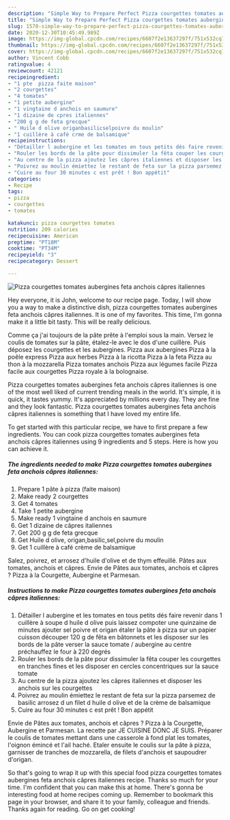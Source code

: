 ```yaml
---
description: "Simple Way to Prepare Perfect Pizza courgettes tomates aubergines feta anchois câpres italiennes"
title: "Simple Way to Prepare Perfect Pizza courgettes tomates aubergines feta anchois câpres italiennes"
slug: 1570-simple-way-to-prepare-perfect-pizza-courgettes-tomates-aubergines-feta-anchois-capres-italiennes
date: 2020-12-30T10:45:49.989Z
image: https://img-global.cpcdn.com/recipes/6607f2e13637297f/751x532cq70/pizza-courgettes-tomates-aubergines-feta-anchois-capres-italiennes-photo-principale-de-la-recette.jpg
thumbnail: https://img-global.cpcdn.com/recipes/6607f2e13637297f/751x532cq70/pizza-courgettes-tomates-aubergines-feta-anchois-capres-italiennes-photo-principale-de-la-recette.jpg
cover: https://img-global.cpcdn.com/recipes/6607f2e13637297f/751x532cq70/pizza-courgettes-tomates-aubergines-feta-anchois-capres-italiennes-photo-principale-de-la-recette.jpg
author: Vincent Cobb
ratingvalue: 4
reviewcount: 42121
recipeingredient:
- "1 pte  pizza faite maison"
- "2 courgettes"
- "4 tomates"
- "1 petite aubergine"
- "1 vingtaine d anchois en saumure"
- "1 dizaine de cpres italiennes"
- "200 g g de feta grecque"
- " Huile d olive origanbasilicselpoivre du moulin"
- "1 cuillère à café crme de balsamique"
recipeinstructions:
- "Détailler l aubergine et les tomates en tous petits dés faire revenir dans 1 cuillère à soupe d huile d olive puis laissez compoter une quinzaine de minutes ajouter sel poivre et origan étaler la pâte à pizza sur un papier cuisson découper 120 g de fêta en bâtonnets et les disposer sur les bords de la pâte verser la sauce tomate / aubergine au centre préchauffez le four à 220 degrés"
- "Rouler les bords de la pâte pour dissimuler la fêta couper les courgettes en tranches fines et les disposer en cercles concentriques sur la sauce tomate"
- "Au centre de la pizza ajoutez les câpres italiennes et disposer les anchois sur les courgettes"
- "Poivrez au moulin émiettez le restant de feta sur la pizza parsemez de basilic arrosez d un filet d huile d olive et de la crème de balsamique"
- "Cuire au four 30 minutes c est prêt ! Bon appétit"
categories:
- Recipe
tags:
- pizza
- courgettes
- tomates

katakunci: pizza courgettes tomates 
nutrition: 209 calories
recipecuisine: American
preptime: "PT18M"
cooktime: "PT34M"
recipeyield: "3"
recipecategory: Dessert

---
```



![Pizza courgettes tomates aubergines feta anchois câpres italiennes](https://img-global.cpcdn.com/recipes/6607f2e13637297f/751x532cq70/pizza-courgettes-tomates-aubergines-feta-anchois-capres-italiennes-photo-principale-de-la-recette.jpg)

Hey everyone, it is John, welcome to our recipe page. Today, I will show you a way to make a distinctive dish, pizza courgettes tomates aubergines feta anchois câpres italiennes. It is one of my favorites. This time, I'm gonna make it a little bit tasty. This will be really delicious.

Comme ça j&#39;ai toujours de la pâte prête à l&#39;emploi sous la main. Versez le coulis de tomates sur la pâte, étalez-le avec le dos d&#39;une cuillère. Puis déposez les courgettes et les aubergines. Pizza aux aubergines Pizza à la poêle express Pizza aux herbes Pizza à la ricotta Pizza à la feta Pizza au thon à la mozzarella Pizza tomates anchois Pizza aux légumes facile Pizza facile aux courgettes Pizza royale à la bolognaise.

Pizza courgettes tomates aubergines feta anchois câpres italiennes is one of the most well liked of current trending meals in the world. It's simple, it is quick, it tastes yummy. It's appreciated by millions every day. They are fine and they look fantastic. Pizza courgettes tomates aubergines feta anchois câpres italiennes is something that I have loved my entire life.


To get started with this particular recipe, we have to first prepare a few ingredients. You can cook pizza courgettes tomates aubergines feta anchois câpres italiennes using 9 ingredients and 5 steps. Here is how you can achieve it.

<!--inarticleads1-->

##### The ingredients needed to make Pizza courgettes tomates aubergines feta anchois câpres italiennes:

1. Prepare 1 pâte à pizza (faite maison)
1. Make ready 2 courgettes
1. Get 4 tomates
1. Take 1 petite aubergine
1. Make ready 1 vingtaine d anchois en saumure
1. Get 1 dizaine de câpres italiennes
1. Get 200 g g de feta grecque
1. Get  Huile d olive, origan,basilic,sel,poivre du moulin
1. Get 1 cuillère à café crème de balsamique


Salez, poivrez, et arrosez d&#39;huile d&#39;olive et de thym effeuillé. Pâtes aux tomates, anchois et câpres. Envie de Pâtes aux tomates, anchois et câpres ? Pizza à la Courgette, Aubergine et Parmesan. 

<!--inarticleads2-->

##### Instructions to make Pizza courgettes tomates aubergines feta anchois câpres italiennes:

1. Détailler l aubergine et les tomates en tous petits dés faire revenir dans 1 cuillère à soupe d huile d olive puis laissez compoter une quinzaine de minutes ajouter sel poivre et origan étaler la pâte à pizza sur un papier cuisson découper 120 g de fêta en bâtonnets et les disposer sur les bords de la pâte verser la sauce tomate / aubergine au centre préchauffez le four à 220 degrés
1. Rouler les bords de la pâte pour dissimuler la fêta couper les courgettes en tranches fines et les disposer en cercles concentriques sur la sauce tomate
1. Au centre de la pizza ajoutez les câpres italiennes et disposer les anchois sur les courgettes
1. Poivrez au moulin émiettez le restant de feta sur la pizza parsemez de basilic arrosez d un filet d huile d olive et de la crème de balsamique
1. Cuire au four 30 minutes c est prêt ! Bon appétit


Envie de Pâtes aux tomates, anchois et câpres ? Pizza à la Courgette, Aubergine et Parmesan. La recette par JE CUISINE DONC JE SUIS. Préparer le coulis de tomates mettant dans une casserole à fond plat les tomates, l&#39;oignon émincé et l&#39;ail haché. Etaler ensuite le coulis sur la pâte à pizza, garnisser de tranches de mozzarella, de filets d&#39;anchois et saupoudrer d&#39;origan. 

So that's going to wrap it up with this special food pizza courgettes tomates aubergines feta anchois câpres italiennes recipe. Thanks so much for your time. I'm confident that you can make this at home. There's gonna be interesting food at home recipes coming up. Remember to bookmark this page in your browser, and share it to your family, colleague and friends. Thanks again for reading. Go on get cooking!
